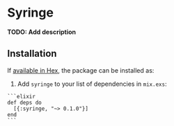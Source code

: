 # Syringe

**TODO: Add description**

## Installation

If [available in Hex](https://hex.pm/docs/publish), the package can be installed as:

  1. Add `syringe` to your list of dependencies in `mix.exs`:

    ```elixir
    def deps do
      [{:syringe, "~> 0.1.0"}]
    end
    ```

